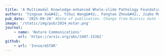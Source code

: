 ```yaml
---
title: 'A Multimodal Knowledge-enhanced Whole-slide Pathology Foundation Model'
authors: 'Yingxue Xu&#42;, Yihui Wang&#42;, Fengtao Zhou&#42;, Jiabo Ma, Cheng Jin, Shu Yang, Jinbang Li, Zhengyu Zhang, Chenglong Zhao, Huajun Zhou, Zhenhui Li, Huangjing Lin, Xin Wang, Jiguang Wang, Anjia Han, Ronald Cheong Kin Chan, Li Liang, Xiuming Zhang, Hao Chen#'
pub_date: '2025-09-20' #Date of publication. Change from Biorxiv date to Journal date once accepted
image: '/static/img/pub/2024_mstar.png'
journal:
    - name: 'Nature Communications'
      url: 'https://arxiv.org/abs/2407.15362'
github:
    - url: 'Innse/mSTAR'
---
```

